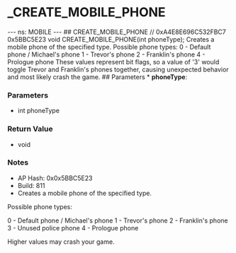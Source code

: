 # _CREATE_MOBILE_PHONE

--- ns: MOBILE --- ## CREATE_MOBILE_PHONE  // 0xA4E8E696C532FBC7 0x5BBC5E23 void CREATE_MOBILE_PHONE(int phoneType);  Creates a mobile phone of the specified type. Possible phone types: 0 - Default phone / Michael's phone 1 - Trevor's phone 2 - Franklin's phone 4 - Prologue phone These values represent bit flags, so a value of '3' would toggle Trevor and Franklin's phones together, causing unexpected behavior and most likely crash the game.  ## Parameters * **phoneType**:

### Parameters
* int phoneType

### Return Value
* void

### Notes
* AP Hash: 0x0x5BBC5E23
* Build: 811
* Creates a mobile phone of the specified type.

Possible phone types:

0 - Default phone / Michael's phone
1 - Trevor's phone
2 - Franklin's phone
3 - Unused police phone
4 - Prologue phone

Higher values may crash your game.

